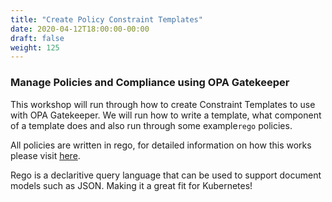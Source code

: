 ```yaml
---
title: "Create Policy Constraint Templates"
date: 2020-04-12T18:00:00-00:00
draft: false
weight: 125
---
```


### Manage Policies and Compliance using OPA Gatekeeper


This workshop will run through how to create Constraint Templates to use with OPA Gatekeeper. We will run how to write a template, what component of a template does and also run through some  example`rego` policies.

All policies are written in rego, for detailed information on how this works please visit [here](https://www.openpolicyagent.org/docs/latest/policy-language/).

Rego is a declaritive query language that can be used to support document models such as JSON. Making it a great fit for Kubernetes!